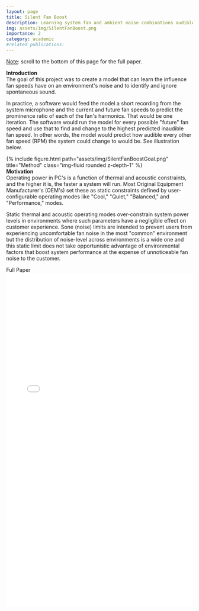 ```yaml
---
layout: page
title: Silent Fan Boost
description: Learning system fan and ambient noise combinations audible to PC users
img: assets/img/SilentFanBoost.png
importance: 2
category: academic
#related_publications:
---
```

<u>Note</u>: scroll to the bottom of this page for the full paper.

<div class="caption">
    <b>Introduction</b>
</div>
The goal of this project was to create a model that can learn the influence fan speeds have on an environment's noise and to identify and ignore spontaneous sound.

In practice, a software would feed the model a short recording from the system microphone and the current and future fan speeds to predict the prominence ratio of each of the fan's harmonics. That would be one iteration. The software would run the model for every possible "future" fan speed and use that to find and change to the highest predicted inaudible fan speed. In other words, the model would predict how audible every other fan speed (RPM) the system could change to would be. See illustration below.
<div class="image">
{% include figure.html path="assets/img/SilentFanBoostGoal.png" title="Method" class="img-fluid rounded z-depth-1" %}
</div>

<div class="caption">
    <b>Motivation</b>
</div>
Operating power in PC's is a function of thermal and acoustic constraints, and the higher it is, the faster a system will run. Most Original Equipment Manufacturer's (OEM's) set these as static constraints defined by user-configurable operating modes like "Cool," "Quiet," "Balanced," and "Performance," modes.

Static thermal and acoustic operating modes over-constrain system power levels in environments where such parameters have a negligible effect on customer experience. Sone (noise) limits are intended to prevent users from experiencing uncomfortable fan noise in the most "common" environment but the distribution of noise-level across environments is a wide one and this static limit does not take opportunistic advantage of environmental factors that boost system performance at the expense of unnoticeable fan noise to the customer.
 
<div class="caption">Full Paper</div>
<div class="center">
    <embed src="../../assets/pdf/SilentFanBoost.pdf" width="100%" height="900px" />
</div>

